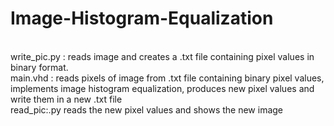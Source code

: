 # Image-Histogram-Equalization
</br> write_pic.py : reads image and creates a .txt file containing pixel values in binary format.
</br> main.vhd : reads pixels of image from .txt file containing binary pixel values, implements image histogram equalization, produces new pixel values and write them in a new .txt file
</br> read_pic:.py  reads the new pixel values and shows the new image
